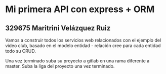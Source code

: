 # Mi primera API con express + ORM

## 329675 Maritrini Velázquez Ruiz

Vamos a construir todos los servicios web relacionados con el ejemplo del video club, basado en el modelo entidad - relación cree para cada entidad todo su CRUD. 

Una vez terminado suba su proyecto a gitlab en una rama diferente a master. Suba la liga del proyecto una vez terminado.